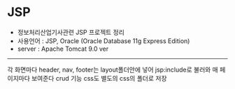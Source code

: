 # JSP

- 정보처리산업기사관련 JSP 프로젝트 정리
- 사용언어 : JSP, Oracle (Oracle Database 11g Express Edition)
- server : Apache Tomcat 9.0 ver
---
각 화면마다 header, nav, footer는 layout폴더안에 넣어 jsp:include로 불러와 매 페이지마다 보여준다
crud 기능
css도 별도의 css의 폴더로 저장


